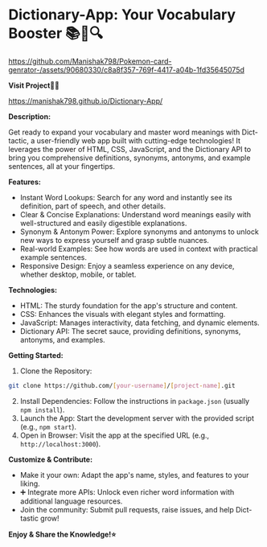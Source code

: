 # Dictionary-App: Your Vocabulary Booster 📚📖🔍

https://github.com/Manishak798/Pokemon-card-genrator-/assets/90680330/c8a8f357-769f-4417-a04b-1fd35645075d

**Visit Project🔗🌐**

https://manishak798.github.io/Dictionary-App/

**Description:**

Get ready to expand your vocabulary and master word meanings with Dict-tactic, a user-friendly web app built with cutting-edge technologies!  It leverages the power of HTML, CSS, JavaScript, and the Dictionary API to bring you comprehensive definitions, synonyms, antonyms, and example sentences, all at your fingertips. 

**Features:**

*  Instant Word Lookups: Search for any word and instantly see its definition, part of speech, and other details.
*  Clear & Concise Explanations: Understand word meanings easily with well-structured and easily digestible explanations.
*  Synonym & Antonym Power: Explore synonyms and antonyms to unlock new ways to express yourself and grasp subtle nuances.
*  Real-world Examples: See how words are used in context with practical example sentences.
*  Responsive Design: Enjoy a seamless experience on any device, whether desktop, mobile, or tablet.

**Technologies:**

*  HTML: The sturdy foundation for the app's structure and content.
*  CSS: Enhances the visuals with elegant styles and formatting.
*  JavaScript: Manages interactivity, data fetching, and dynamic elements.
*  Dictionary API: The secret sauce, providing definitions, synonyms, antonyms, and examples.

**Getting Started:**

1.  Clone the Repository:
   ```bash
   git clone https://github.com/[your-username]/[project-name].git
   ```
2.  Install Dependencies:
   Follow the instructions in `package.json` (usually `npm install`).
3.  Launch the App:
   Start the development server with the provided script (e.g., `npm start`).
4.  Open in Browser:
   Visit the app at the specified URL (e.g., `http://localhost:3000`).

**Customize & Contribute:**

*  Make it your own: Adapt the app's name, styles, and features to your liking.
* ➕ Integrate more APIs: Unlock even richer word information with additional language resources.
*  Join the community: Submit pull requests, raise issues, and help Dict-tastic grow!

**Enjoy & Share the Knowledge!⭐** 
